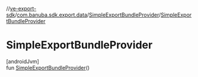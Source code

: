 //[ve-export-sdk](../../../index.md)/[com.banuba.sdk.export.data](../index.md)/[SimpleExportBundleProvider](index.md)/[SimpleExportBundleProvider](-simple-export-bundle-provider.md)

# SimpleExportBundleProvider

[androidJvm]\
fun [SimpleExportBundleProvider](-simple-export-bundle-provider.md)()
